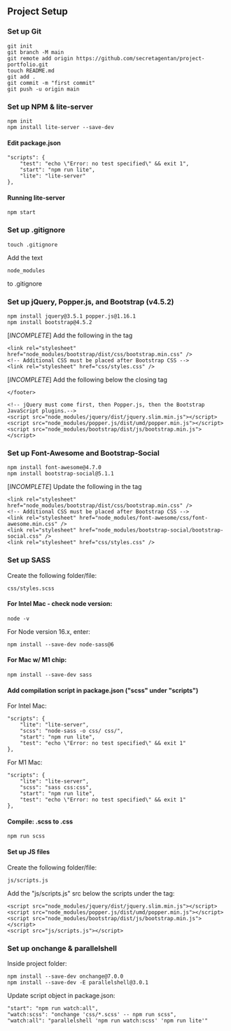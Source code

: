 ## Project Setup 

### Set up Git
```
git init
git branch -M main
git remote add origin https://github.com/secretagentan/project-portfolio.git
touch README.md
git add .
git commit -m "first commit"
git push -u origin main
```

### Set up NPM & lite-server
```
npm init
npm install lite-server --save-dev
```

#### Edit package.json
```
"scripts": {
    "test": "echo \"Error: no test specified\" && exit 1",
    "start": "npm run lite",
    "lite": "lite-server"
},
```

#### Running lite-server
```
npm start
```

### Set up .gitignore
```
touch .gitignore
```
Add the text 
```
node_modules
```
to .gitignore


### Set up jQuery, Popper.js, and Bootstrap (v4.5.2)
```
npm install jquery@3.5.1 popper.js@1.16.1
npm install bootstrap@4.5.2
```
[*INCOMPLETE*] Add the following in the <head> tag
```
<link rel="stylesheet" href="node_modules/bootstrap/dist/css/bootstrap.min.css" />
<!-- Additional CSS must be placed after Bootstrap CSS -->
<link rel="stylesheet" href="css/styles.css" />
```
[*INCOMPLETE*] Add the following below the closing </footer> tag
```
</footer>

<!-- jQuery must come first, then Popper.js, then the Bootstrap JavaScript plugins.-->
<script src="node_modules/jquery/dist/jquery.slim.min.js"></script>
<script src="node_modules/popper.js/dist/umd/popper.min.js"></script>
<script src="node_modules/bootstrap/dist/js/bootstrap.min.js"></script>
```

### Set up Font-Awesome and Bootstrap-Social
```
npm install font-awesome@4.7.0
npm install bootstrap-social@5.1.1
```
[*INCOMPLETE*] Update the following in the <head> tag
```
<link rel="stylesheet" href="node_modules/bootstrap/dist/css/bootstrap.min.css" />
<!-- Additional CSS must be placed after Bootstrap CSS -->
<link rel="stylesheet" href="node_modules/font-awesome/css/font-awesome.min.css" />
<link rel="stylesheet" href="node_modules/bootstrap-social/bootstrap-social.css" />
<link rel="stylesheet" href="css/styles.css" />
```

### Set up SASS 
Create the following folder/file:
```
css/styles.scss
```
#### For Intel Mac - check node version:
```
node -v
```
For Node version 16.x, enter:
```
npm install --save-dev node-sass@6
```
#### For Mac w/ M1 chip:
```
npm install --save-dev sass
```

#### Add compilation script in package.json ("scss" under "scripts")
For Intel Mac:
```
"scripts": {
    "lite": "lite-server",
    "scss": "node-sass -o css/ css/",
    "start": "npm run lite",
    "test": "echo \"Error: no test specified\" && exit 1"
},
```
For M1 Mac: 
```
"scripts": {
    "lite": "lite-server", 
    "scss": "sass css:css",
    "start": "npm run lite",
    "test": "echo \"Error: no test specified\" && exit 1"
},
```

#### Compile: .scss to .css
```
npm run scss
```

#### Set up JS files
Create the following folder/file: 
```
js/scripts.js
```
Add the "js/scripts.js" src below the scripts under the </footer> tag: 
```
<script src="node_modules/jquery/dist/jquery.slim.min.js"></script>
<script src="node_modules/popper.js/dist/umd/popper.min.js"></script>
<script src="node_modules/bootstrap/dist/js/bootstrap.min.js"></script>
<script src="js/scripts.js"></script>
```

### Set up onchange & parallelshell 
Inside project folder:
```
npm install --save-dev onchange@7.0.0
npm install --save-dev -E parallelshell@3.0.1
```
Update script object in package.json:
```
"start": "npm run watch:all",
"watch:scss": "onchange 'css/*.scss' -- npm run scss",
"watch:all": "parallelshell 'npm run watch:scss' 'npm run lite'"
```

